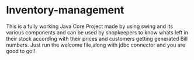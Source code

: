 # Inventory-management
This is a fully working Java Core Project made by using swing and its various components and can be used by shopkeepers to know whats left in their stock according with their prices and customers getting generated Bill numbers.
Just run the welcome file,along with jdbc connector and you are good to go!!
